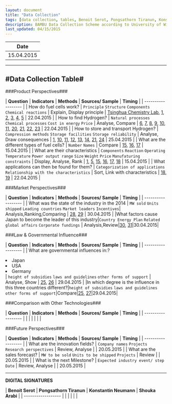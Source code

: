 ```yaml
---
layout: document
title: "Data Collection"
tags: [data collection, tables, Benoit Serot, Pongsathorn Tiranun, Konstantin Neumann, Shouka Arabi, BAMBU, fuel cell]
description: BAMBU Data Collection Scheme according to University of Wisconsin Extension lmguideslides
last_updated: 04/15/2015
---
```


|**Date**|
| ------------------ |
| 15.04.2015 |


----------
#Data Collection Table#
------

###Product Perspectives###

| **Question** | **Indicators** | **Methods** | **Sources/ Sample** | **Timing** |
| ------------------ |
| How do fuel cells work?                       | `Principle` `Structure` `Components` `Chemical reactions`                                                               | Explain, Display principle      | [Tsinghua Chemistry Lab], [1], [2], [3], [4], [5]      | 22.04.2015 |
| How to find Hydrogen?                         | `Natural processes` `Chemical processes` `Cost in energy` `Price`                                                       | Analyse, Compare                | [6], [7], [8], [9], [10], [11], [20], [21], [22], [23] | 22.04.2015 |
| How to store and transport Hydrogen?          | `Compression methods` `Storage facilities` `Storage reliability`                                                        | Analyse, Draw consequences      | [1], [10], [11], [12], [13], [14], [21], [24]          | 25.04.2015 |
| What are the different types of fuel cells?   | `Number` `Names`                                                                                                        | Compare                         | [15], [16], [17]                                       | 15.04.2015 |
| What are their characteristics                | `Components` `Reaction` `Operating Temperature` `Power output range` `Size` `Weight` `Price` `Manufaturing constraints` | Display, Analyse, Rank          | [1], [5], [15], [16], [17], [18]                       | 15.04.2015 |
| What applications can then be found for them? | `Categorization of applications` `Relationship with the characteristics`                                                | Sort, Link with characteristics | [18], [19]                                             | 22.04.2015 |

###Market Perspectives###

| **Question** | **Indicators** | **Methods** | **Sources/ Sample** | **Timing** |
| ------------------ |
| What was the state of the industry in the 2014               | `MW sold` `Units shipped` `Leading countries` `Market leaders` `Incentives`| Analysis,Ranking,Comparing | [28], [29]  | 30.04.2015 |
|What factors cause Japan to become the leader of this industry|`Country Energy Plan` `Related global affairs` `Corporate fundings`         | Analysis,Review|[30], [31]|30.04.2015|

###Law & Governmental Influence###

| **Question** | **Indicators** | **Methods** | **Sources/ Sample** | **Timing** |
| ------------------ |
| What are governmental influences in:? <li>Japan</li><li>USA</li><li>Germany</li>  | `height of subsidies` `laws and guidelines` `other forms of support`  | Analyse, Show | [25], [26] | 29.04.2015 |
|In which degree is the influence in this three countries different?|`height of subsidies` `laws and guidelines` `other forms of support`|Compare|[25], [27]|29.04.2015|

###Comparison with Other Technologies###

| **Question** | **Indicators** | **Methods** | **Sources/ Sample** | **Timing** |
| ------------------ |
|  |  |  |  |  |

###Future Perspectives###

| **Question** | **Indicators** | **Methods** | **Sources/ Sample** | **Timing** |
| ------------------ |
| What are the innovation fields? | `Company names` `Projects` `Research perspectives` | Review, Analyse |  | 20.05.2015 |
| What are the sales forecast?    | `MW to be sold` `Units to be shipped` `Projects`   | Review          |  | 20.05.2015 |
| What is the next Milestone?     | `Expected industry event/ step` `Date`             | Review, Analyse |  | 20.05.2015 |

[Tsinghua Chemistry Lab]: ()
[1]: http://en.wikipedia.org/wiki/Fuel_cell
[2]: http://www.nedstack.com/technology/fuel-cell-setup#up
[3]: http://www.nedstack.com/technology/fuel-cell-principle
[4]: http://www.nedstack.com/technology/fuel-cell-faq
[5]: http://americanhistory.si.edu/fuelcells/basics.htm
[6]: http://www.hydrogen.energy.gov/production.html
[7]: http://www.nrel.gov/hydrogen/proj_production_delivery.html
[8]: http://www.eia.gov/energyexplained/index.cfm?page=hydrogen_production
[9]: http://www.eia.gov/oiaf/servicerpt/hydro/pdf/oiafcneaf(08)04.pdf
[10]: http://www.fuelcelltoday.com/applications/fuel-and-infrastructure
[11]: http://www.fuelcells.org/base.cgim?template=hydrogen_basics
[12]: http://energy.gov/eere/fuelcells/hydrogen-storage
[13]: http://www.hydrogen.energy.gov/science.html
[14]: http://energy.gov/eere/fuelcells/hydrogen-delivery
[15]: http://www.nedstack.com/technology/fuel-cell-types
[16]: http://www.fuelcelltoday.com/technologies
[17]: http://www.fuelcells.org/base.cgim?template=types_of_fuel_cells
[18]: http://www.fuelcells.org/pdfs/TheFuelCellIndustryReview2014.pdf
[19]: http://www.fuelcelltoday.com/applications
[20]: http://en.wikipedia.org/wiki/Hydrogen_production#Partial_oxidation
[21]: http://www.afdc.energy.gov/fuels/hydrogen_production.html
[22]: http://www.h2carblog.com/?p=461
[23]: http://heshydrogen.com/hydrogen-fuel-cost-vs-gasoline/
[24]: http://www.transportation.anl.gov/pdfs/TA/351.pdf
[25]: http://www.sciencedirect.com/science/article/pii/S0360544208002144
[26]: http://www.vdma.org/en_GB/article/-/articleview/3640136
[27]: http://www.now-gmbh.de/fileadmin/user_upload/RE-DL-InternatDownloads/NOW_NEDO_Hydrogen_Similarities_and_Differences_August_2011.pdf
[28]:http://energy.gov/sites/prod/files/2014/11/f19/fcto_2013_market_report.pdf
[29]:http://www.fuelcelltoday.com/analysis/industry-review
[30]:https://www.navigantresearch.com/blog/japan-doubles-down-on-fuel-cell-vehicles
[31]:http://www.businessgreen.com/bg/analysis/2361689/report-fuel-cells-could-kickstart-energy-market-revolution

----------

**DIGITAL SIGNATURES**

| **Benoit Serot** | **Pongsathorn Tiranun** | **Konstantin Neumann** | **Shouka Arabi** |
| ------------------ |
|  |  |  |  |
